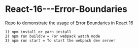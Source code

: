 # React-16---Error-Boundaries
Repo to demonstrate the usage of Error Boundaries in React 16

```
1) npm install or yarn install
2) npm run build:w = For webpack watch mode
3) npm run start = To start the webpack dev server
